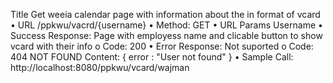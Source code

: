Title
Get weeia calendar page with information about the in format of vcard
•	URL
/ppkwu/vacrd/{username}
•	Method:
GET
•	URL Params
Username 
•	Success Response:
Page with employess name and clicable button to show vcard with their info
o	Code: 200
•	Error Response:
Not suported
o	Code: 404 NOT FOUND
Content: { error : "User not found" }
•	Sample Call:
http://localhost:8080/ppkwu/vcard/wajman
